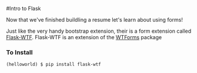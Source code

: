 #Intro to Flask 

Now that we've finished buildling a resume let's learn about using forms! 

Just like the very handy bootstrap extension, their is a form extension called [Flask-WTF](https://flask-wtf.readthedocs.io/en/latest/).
Flask-WTF is an extension of the [WTForms](http://wtforms.readthedocs.io/en/latest/) package

### To Install 

`
(helloworld) $ pip install flask-wtf 
`
